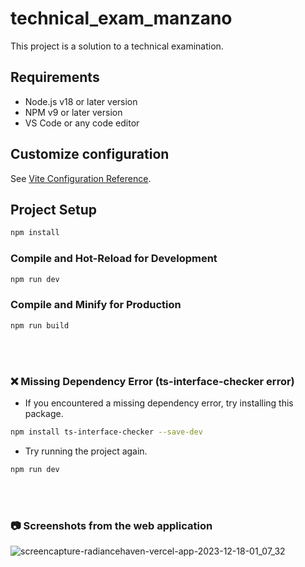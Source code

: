 # technical_exam_manzano
This project is a solution to a technical examination.

## Requirements
- Node.js v18 or later version
- NPM v9 or later version
- VS Code or any code editor

## Customize configuration

See [Vite Configuration Reference](https://vitejs.dev/config/).

## Project Setup

```sh
npm install
```

### Compile and Hot-Reload for Development

```sh
npm run dev
```

### Compile and Minify for Production

```sh
npm run build
```
<br /><br />

### ❌ Missing Dependency Error (ts-interface-checker error)
- If you encountered a missing dependency error, try installing this package.
```sh
npm install ts-interface-checker --save-dev
```
- Try running the project again.
```sh
npm run dev
```

<br /><br />
### 📷 Screenshots from the web application
![screencapture-radiancehaven-vercel-app-2023-12-18-01_07_32](https://github.com/vernamanzano/technical_exam_manzano/assets/105500508/b7a725d6-ebf2-4af8-b42b-8ad1b498238e)







